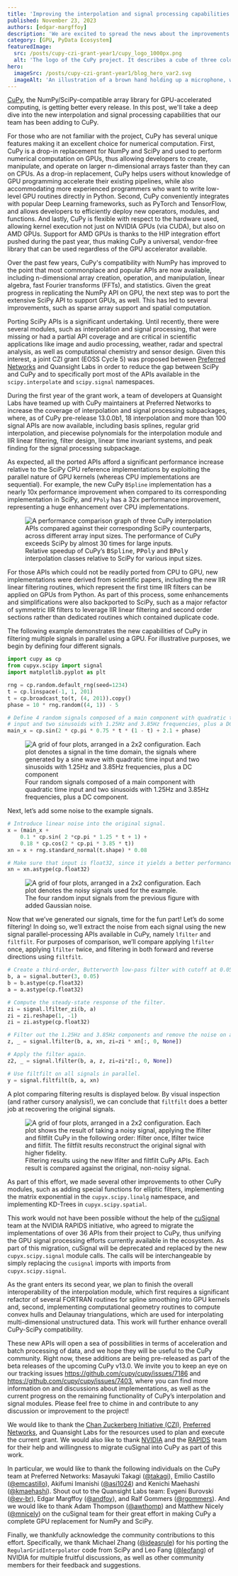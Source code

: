 ```yaml
---
title: 'Improving the interpolation and signal processing capabilities of CuPy'
published: November 23, 2023
authors: [edgar-margffoy]
description: 'We are excited to spread the news about the improvements that have been taking place in CuPy, where 18 interpolation and more than 100 signal processing parallel GPU APIs are now available as part of a EOSS4 CZI grant.'
category: [GPU, PyData Ecosystem]
featuredImage:
  src: /posts/cupy-czi-grant-year1/cupy_logo_1000px.png
  alt: 'The logo of the CuPy project. It describes a cube of three colors that is being built by other squares that come from each face'
hero:
  imageSrc: /posts/cupy-czi-grant-year1/blog_hero_var2.svg
  imageAlt: 'An illustration of a brown hand holding up a microphone, with some graphical elements highlighting the top of the microphone.'
---
```


[CuPy](https://cupy.dev/), the NumPy/SciPy-compatible array library for
GPU-accelerated computing, is getting better every release. In this post, we'll
take a deep dive into the new interpolation and signal processing capabilities
that our team has been adding to CuPy.

For those who are not familiar with the project, CuPy has several unique
features making it an excellent choice for numerical computation. First, CuPy
is a drop-in replacement for NumPy and SciPy and used to perform numerical
computation on GPUs, thus allowing developers to create, manipulate, and
operate on larger n-dimensional arrays faster than they can on CPUs. As a
drop-in replacement, CuPy helps users without knowledge of GPU programming
accelerate their existing pipelines, while also accommodating more experienced
programmers who want to write low-level GPU routines directly in Python.
Second, CuPy conveniently integrates with popular Deep Learning frameworks,
such as PyTorch and TensorFlow, and allows developers to efficiently deploy new
operators, modules, and functions. And lastly, CuPy is flexible with respect to
the hardware used, allowing kernel execution not just on NVIDIA GPUs
(via CUDA), but also on AMD GPUs. Support for AMD GPUs is thanks to the
HIP integration effort pushed during the past year, thus making CuPy a
universal, vendor-free library that can be used regardless of the
GPU accelerator available.

Over the past few years, CuPy's compatibility with NumPy has improved to the
point that most commonplace and popular APIs are now available, including
n-dimensional array creation, operation, and manipulation, linear algebra,
fast Fourier transforms (FFTs), and statistics. Given the great progress in
replicating the NumPy API on GPU, the next step was to port the extensive SciPy
API to support GPUs, as well. This has led to several improvements, such as
sparse array support and spatial computation.

Porting SciPy APIs is a significant undertaking. Until recently, there were
several modules, such as interpolation and signal processing, that were missing
or had a partial API coverage and are critical in scientific
applications like image and audio processing, weather, radar and spectral analysis,
as well as computational chemistry and sensor design. Given this interest, a
joint CZI grant (EOSS Cycle 5) was proposed between
[Preferred Networks](https://www.preferred.jp/en/) and Quansight Labs in order
to reduce the gap between SciPy and CuPy and to specifically port most of the
APIs available in the `scipy.interpolate` and `scipy.signal` namespaces.

During the first year of the grant work, a team of developers at Quansight Labs
have teamed up with CuPy maintainers at Preferred Networks to increase the
coverage of interpolation and signal processing subpackages, where, as of CuPy
pre-release 13.0.0b1, 18 interpolation and more than 100 signal APIs are now
available, including basis splines, regular grid interpolation, and piecewise
polynomials for the interpolation module and IIR linear filtering,
filter design, linear time invariant systems, and peak finding for the
signal processing subpackage.

As expected, all the ported APIs afford a significant performance increase
relative to the SciPy CPU reference implementations by exploiting the parallel
nature of GPU kernels (whereas CPU implementations are sequential).
For example, the new CuPy `BSpline` implementation has a nearly 10x performance
improvement when compared to its corresponding implementation in SciPy,
and `PPoly` has a 32x performance improvement, representing a huge enhancement
over CPU implementations.

<figure>
  <img
    src="/posts/cupy-czi-grant-year1/interp_performance.png"
    alt="A performance comparison graph of three CuPy interpolation APIs compared
    against their corresponding SciPy counterparts, across different array input
    sizes. The performance of CuPy exceeds SciPy by almost 30 times for large inputs."
    style={{maxWidth: "70%", display: "block", marginLeft: "auto", marginRight: "auto"}}
  />
  <figcaption style={{textAlign: "center"}}>
    Relative speedup of CuPy’s <tt>BSpline</tt>, <tt>PPoly</tt> and <tt>BPoly</tt>
    interpolation classes relative to SciPy for various input sizes.
  </figcaption>
</figure>

For those APIs which could not be readily ported from CPU to GPU, new
implementations were derived from scientific papers, including the new IIR
linear filtering routines, which represent the first time IIR filters can be
applied on GPUs from Python. As part of this process, some enhancements and
simplifications were also backported to SciPy, such as a major refactor of
symmetric IIR filters to leverage IIR linear filtering and second order sections
rather than dedicated routines which contained duplicate code.

The following example demonstrates the new capabilities of CuPy in filtering
multiple signals in parallel using a GPU. For illustrative purposes, we begin
by defining four different signals.

```python
import cupy as cp
from cupyx.scipy import signal
import matplotlib.pyplot as plt

rng = cp.random.default_rng(seed=1234)
t = cp.linspace(-1, 1, 201)
t = cp.broadcast_to(t, (4, 201)).copy()
phase = 10 * rng.random((4, 1)) - 5

# Define 4 random signals composed of a main component with quadratic time
# input and two sinusoids with 1.25Hz and 3.85Hz frequencies, plus a DC component.
main_x = cp.sin(2 * cp.pi * 0.75 * t * (1 - t) + 2.1 + phase)
```

<figure>
  <img
    src="/posts/cupy-czi-grant-year1/original_signals.png"
    alt="A grid of four plots, arranged in a 2x2 configuration. Each plot denotes
    a signal in the time domain, the signals where generated by a sine wave with
    quadratic time input and two sinusoids with 1.25Hz and 3.85Hz frequencies,
    plus a DC component"
    style={{maxWidth: "70%", display: "block", marginLeft: "auto", marginRight: "auto"}}
  />
  <figcaption style={{textAlign: "center"}}>
    Four random signals composed of a main component with quadratic time
    input and two sinusoids with 1.25Hz and 3.85Hz frequencies, plus a DC
    component.
  </figcaption>
</figure>

Next, let’s add some noise to the example signals.

```python
# Introduce linear noise into the original signal.
x = (main_x +
    0.1 * cp.sin( 2 *cp.pi * 1.25 * t + 1) +
    0.18 * cp.cos(2 * cp.pi * 3.85 * t))
xn = x + rng.standard_normal(t.shape) * 0.08

# Make sure that input is float32, since it yields a better performance
xn = xn.astype(cp.float32)
```

<figure>
  <img
    src="/posts/cupy-czi-grant-year1/noisy_signals.png"
    alt="A grid of four plots, arranged in a 2x2 configuration. Each plot denotes
    the noisy signals used for the example."
    style={{maxWidth: "70%", display: "block", marginLeft: "auto", marginRight: "auto"}}
  />
  <figcaption style={{textAlign: "center"}}>
    The four random input signals from the previous figure with added Gaussian noise.
  </figcaption>
</figure>

Now that we’ve generated our signals, time for the fun part! Let’s do some filtering!
In doing so, we’ll extract the noise from each signal using the new signal
parallel-processing APIs available in CuPy, namely `lfilter` and `filtfilt`.
For purposes of comparison, we’ll compare applying `lfilter` once, applying
`lfilter` twice, and filtering in both forward and reverse directions
using `filtfilt`.

```python
# Create a third-order, Butterworth low-pass filter with cutoff at 0.05.
b, a = signal.butter(3, 0.05)
b = b.astype(cp.float32)
a = a.astype(cp.float32)

# Compute the steady-state response of the filter.
zi = signal.lfilter_zi(b, a)
zi = zi.reshape(1, -1)
zi = zi.astype(cp.float32)

# Filter out the 1.25Hz and 3.85Hz components and remove the noise on all signals in parallel.
z, _ = signal.lfilter(b, a, xn, zi=zi * xn[:, 0, None])

# Apply the filter again.
z2, _ = signal.lfilter(b, a, z, zi=zi*z[:, 0, None])

# Use filtfilt on all signals in parallel.
y = signal.filtfilt(b, a, xn)
```

A plot comparing filtering results is displayed below. By visual inspection
(and rather cursory analysis!), we can conclude that `filtfilt` does a better
job at recovering the original signals.

<figure>
  <img
    src="/posts/cupy-czi-grant-year1/filtered_signals.png"
    alt="A grid of four plots, arranged in a 2x2 configuration. Each plot shows
    the result of taking a noisy signal, applying the lfilter and filtfilt CuPy
    in the following order: lfilter once, lfilter twice and filfilt. The filtfilt
    results reconstruct the original signal with higher fidelity."
    style={{maxWidth: "70%", display: "block", marginLeft: "auto", marginRight: "auto"}}
  />
  <figcaption style={{textAlign: "center"}}>
    Filtering results using the new lfilter and filtfilt CuPy APIs.
    Each result is compared against the original, non-noisy signal.
  </figcaption>
</figure>

As part of this effort, we made several other improvements to other CuPy modules,
such as adding special functions for elliptic filters, implementing the
matrix exponential in the `cupyx.scipy.linalg` namespace, and implementing
KD-Trees in `cupyx.scipy.spatial`.

This work would not have been possible without the help of the
[cuSignal](https://github.com/rapidsai/cusignal) team at the NVIDIA RAPIDS
initiative, who agreed to migrate the implementations of over 36 APIs from their project to
CuPy, thus unifying the GPU signal processing efforts currently available
in the ecosystem. As part of this migration, cuSignal will be deprecated and
replaced by the new `cupyx.scipy.signal` module calls. The calls will be
interchangeable by simply replacing the `cusignal` imports with imports from
`cupyx.scipy.signal`.

As the grant enters its second year, we plan to finish the overall
interoperability of the interpolation module, which first requires a
significant refactor of several FORTRAN routines for spline smoothing into GPU
kernels and, second, implementing computational geometry routines to compute
convex hulls and Delaunay triangulations, which are used for interpolating
multi-dimensional unstructured data. This work will further enhance overall
CuPy-SciPy compatibility.

These new APIs will open a sea of possibilities in terms of acceleration and
batch processing of data, and we hope they will be useful to the CuPy community.
Right now, these additions are being pre-released as part of the beta releases
of the upcoming CuPy v13.0. We invite you to keep an eye on our tracking issues
https://github.com/cupy/cupy/issues/7186 and https://github.com/cupy/cupy/issues/7403,
where you can find more information on and discussions about implementations,
as well as the current progress on the remaining functionality of CuPy’s
interpolation and signal modules. Please feel free to chime in and contribute
to any discussion or improvement to the project!

We would like to thank the [Chan Zuckerberg Initiative (CZI)](https://chanzuckerberg.com/eoss/),
[Preferred Networks](https://www.preferred.jp/en/), and Quansight Labs for the
resources used to plan and execute the current grant. We would also like to
thank [NVIDIA](https://www.nvidia.com) and the [RAPIDS](https://rapids.ai/)
team for their help and willingness to migrate cuSignal into CuPy as part
of this work.

In particular, we would like to thank the following individuals on the CuPy
team at Preferred Networks: Masayuki Takagi ([@takagi](https://github.com/takagi)),
Emilio Castillo ([@emcastillo](https://github.com/emcastillo)),
Akifumi Imanishi ([@asi1024](https://github.com/asi1024)) and
Kenichi Maehashi ([@kmaehashi](https://github.com/kmaehashi)). Shout out to the
Quansight Labs team: Evgeni Burovski ([@ev-br](https://github.com/ev-br)),
Edgar Margffoy ([@andfoy](https://github.com/andfoy)),
and Ralf Gommers ([@rgommers](https://github.com/rgommers)).
And we would like to thank Adam Thompson ([@awthomp](https://github.com/awthomp))
and Matthew Nicely ([@mnicely](https://github.com/mnicely)) on the cuSignal team
for their great effort in making CuPy a complete GPU replacement for NumPy and SciPy.

Finally, we thankfully acknowledge the community contributions to this effort.
Specifically, we thank Michael Zhang ([@ideasrule](https://github.com/ideasrule))
for his porting the `RegularGridInterpolator` code from SciPy and
Leo Fang ([@leofang](https://github.com/leofang)) of NVIDIA for multiple
fruitful discussions, as well as other community members for their
feedback and suggestions.
